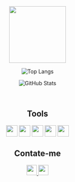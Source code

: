 <div align="center">
    
  <img src="https://github.com/davihenriquelima/davihenriquelima/assets/118781482/8f6a7c00-e542-44aa-a7fa-b8e0725c0406" width="150px">

</div>

<div align="center">

![Top Langs](https://github-readme-stats-sigma-five.vercel.app/api/top-langs/?username=davihenriquelima&layout=compact&bg_color=000000&text_color=b7fff1&title_color=84ffe6&&show_icons=true)

</div>

<div align="center">

![GitHub Stats](https://github-readme-stats-sigma-five.vercel.app/api?username=davihenriquelima&show_icons=true&bg_color=000000&text_color=b7fff1&title_color=84ffe6)

</div>

<br>

<div align="center">
    
## Tools

</div>

<div align="center">
  <img src="https://cdn.jsdelivr.net/gh/devicons/devicon/icons/html5/html5-original.svg" height="30px" />
  <img src="https://cdn.jsdelivr.net/gh/devicons/devicon/icons/css3/css3-original.svg" height="30px" />
  <img src="https://cdn.jsdelivr.net/gh/devicons/devicon/icons/javascript/javascript-original.svg" height="30px" />
  <img src="https://cdn.jsdelivr.net/gh/devicons/devicon/icons/typescript/typescript-original.svg" height="30px" />
  <img src="https://cdn.jsdelivr.net/gh/devicons/devicon/icons/tailwindcss/tailwindcss-plain.svg" height="30px" />
</div>

<div align="center"> 

## Contate-me 

</div>

<div align="center">
  <a href="https://www.youtube.com/@davihenriquedev">
    <img src="https://img.icons8.com/?size=512&id=szxM3fi4e37N&format=png" style="height:27px">
  </a>
  <a href="https://www.linkedin.com/in/davihenriquelima">
    <img src="https://img.icons8.com/?size=100&id=13930&format=png&color=000000" style="height:27px">
  </a>
</div>
